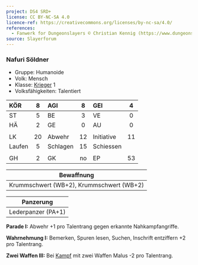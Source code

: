 ```yaml
---
project: DS4 SRD+
license: CC BY-NC-SA 4.0
licence-ref: https://creativecommons.org/licenses/by-nc-sa/4.0/
references: 
  - Fanwerk for Dungeonslayers © Christian Kennig (https://www.dungeonslayers.net/)
source: Slayerforum
---
```


### Nafuri Söldner

- Gruppe: Humanoide
- Volk: Mensch
- Klasse: [Krieger](../../grw/charaktere-klasse-krieger.md) 1
- Volksfähigkeiten: Talentiert

| KÖR    |  8  | AGI      |  8  | GEI        |  4  |
| :----- | :-: | :------- | :-: | :--------- | :-: |
| ST     |  5  | BE       |  3  | VE         |  0  |
| HÄ     |  2  | GE       |  0  | AU         |  0  |
|        |     |          |     |            |     |
| LK     | 20  | Abwehr   | 12  | Initiative | 11  |
| Laufen |  5  | Schlagen | 15  | Schiessen  |     |
|        |     |          |     |            |     |
| GH     |  2  | GK       | no  | EP         | 53  |

|                Bewaffnung                |
| :--------------------------------------: |
| Krummschwert (WB+2), Krummschwert (WB+2) |

|     Panzerung      |
| :----------------: |
| Lederpanzer (PA+1) |

**Parade I:** Abwehr +1 pro Talentrang gegen erkannte Nahkampfangriffe.

**Wahrnehmung I:** Bemerken, Spuren lesen, Suchen, Inschrift entziffern +2 pro Talentrang.

**Zwei Waffen III:** Bei [Kampf](../../grw/regeln-kampf.md) mit zwei Waffen Malus -2 pro Talentrang.

